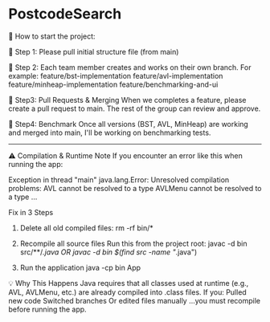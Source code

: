 # PostcodeSearch

📍 How to start the project:

💛 Step 1: Please pull initial structure file (from main)

💙 Step 2: Each team member creates and works on their own branch.
For example:
feature/bst-implementation
feature/avl-implementation
feature/minheap-implementation
feature/benchmarking-and-ui

💜 Step3: Pull Requests & Merging
When we completes a feature, please create a pull request to main.
The rest of the group can review and approve.

💚 Step4: Benchmark
Once all versions (BST, AVL, MinHeap) are working and merged into main, I'll be working on benchmarking tests.

_______________________________________

⚠️ Compilation & Runtime Note
If you encounter an error like this when running the app:

Exception in thread "main" java.lang.Error: Unresolved compilation problems:
    AVL cannot be resolved to a type
    AVLMenu cannot be resolved to a type
    ...

Fix in 3 Steps
1. Delete all old compiled files: 
    rm -rf bin/*

2. Recompile all source files Run this from the project root:
    javac -d bin src/**/*.java    OR    javac -d bin $(find src -name "*.java")

3. Run the application
    java -cp bin App

💡 Why This Happens
Java requires that all classes used at runtime (e.g., AVL, AVLMenu, etc.) are already compiled into .class files. If you:
Pulled new code
Switched branches
Or edited files manually
...you must recompile before running the app.







